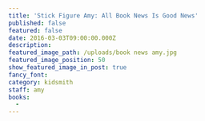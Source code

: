 ```yaml
---
title: 'Stick Figure Amy: All Book News Is Good News'
published: false
featured: false
date: 2016-03-03T09:00:00.000Z
description:
featured_image_path: /uploads/book news amy.jpg
featured_image_position: 50
show_featured_image_in_post: true
fancy_font:
category: kidsmith
staff: amy
books:
  -
---
```



